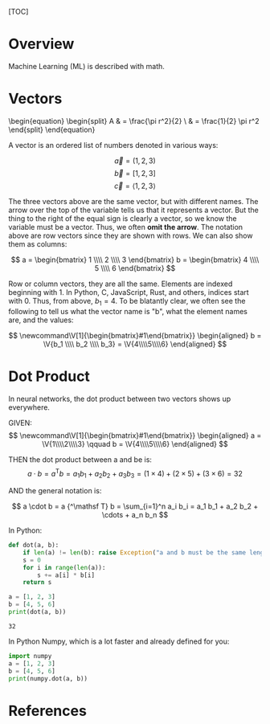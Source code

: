 [TOC]

<!--
DESCRIPTION: The mathematics of machine learning.
-->

# Overview

Machine Learning (ML) is described with math.

# Vectors

\begin{equation}
\begin{split}
A & = \frac{\pi r^2}{2} \\
  & = \frac{1}{2} \pi r^2
\end{split}
\end{equation}

A vector is an ordered list of numbers denoted in various ways:

$$\vec{a} = (1, 2, 3)$$
$$\vec{b} = [1, 2, 3]$$
$$\vec{c} = \langle 1, 2, 3 \rangle$$


The three vectors above are the same vector, but with different names. The arrow over the top of the variable tells us that it represents a vector. But the thing to the right of the equal sign is clearly a vector, so we know the variable must be a vector. Thus, we often **omit the arrow**. The notation above are row vectors since they are shown with rows. We can also show them as columns:

$$
a = \begin{bmatrix} 1 \\\\ 2 \\\\ 3 \end{bmatrix}
b = \begin{bmatrix} 4 \\\\ 5 \\\\ 6 \end{bmatrix}
$$

Row or column vectors, they are all the same. Elements are indexed beginning with 1. In Python, C, JavaScript, Rust, and others, indices start with 0. Thus, from above, $b_1 = 4$. To be blatantly clear, we often see the following to tell us what the vector name is "b", what the element names are, and the values:

$$
\newcommand\V[1]{\begin{bmatrix}#1\end{bmatrix}}
\begin{aligned}
b = \V{b_1 \\\\ b_2 \\\\ b_3} = \V{4\\\\5\\\\6}
\end{aligned}
$$

# Dot Product

In neural networks, the dot product between two vectors shows up everywhere.

GIVEN:
$$
\newcommand\V[1]{\begin{bmatrix}#1\end{bmatrix}}
\begin{aligned}
a = \V{1\\\\2\\\\3} \qquad
b = \V{4\\\\5\\\\6}
\end{aligned}
$$

THEN the dot product between a and be is:
$$
a \cdot b = a {^\mathsf T} b = a_1 b_1 + a_2 b_2 + a_3 b_3 = (1 \times 4) + (2 \times 5) + (3 \times 6) = 32
$$

AND the general notation is:

$$
a \cdot b = a {^\mathsf T} b =  \sum_{i=1}^n a_i b_i = a_1 b_1 + a_2 b_2 + \cdots + a_n b_n
$$

In Python:
```python
def dot(a, b):
    if len(a) != len(b): raise Exception("a and b must be the same length")
    s = 0
    for i in range(len(a)):
        s += a[i] * b[i]
    return s

a = [1, 2, 3]
b = [4, 5, 6]
print(dot(a, b))
```

```
32
```

In Python Numpy, which is a lot faster and already defined for you:
```python
import numpy
a = [1, 2, 3]
b = [4, 5, 6]
print(numpy.dot(a, b))
```




# References
